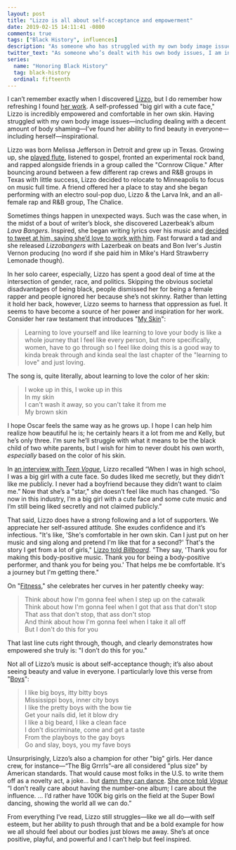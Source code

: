 ```yaml
---
layout: post
title: "Lizzo is all about self-acceptance and empowerment"
date: 2019-02-15 14:11:41 -0800
comments: true
tags: ["Black History", influences]
description: "As someone who has struggled with my own body image issues—including dealing with a decent amount of body shaming—I’ve found her ability to find beauty in everyone—including herself—inspirational."
twitter_text: "As someone who’s dealt with his own body issues, I am inspired not only by @lizzo’s self-acceptance, but also her ability to see everyone as beautiful"
series:
  name: "Honoring Black History"
  tag: black-history
  ordinal: fifteenth
---
```


I can’t remember exactly when I discovered [Lizzo](https://twitter.com/lizzo), but I do remember how refreshing I found [her work](https://www.youtube.com/playlist?list=PLbHR-EqT3TYTcc4jWKxZLxhQSRwszuOVx). A self-professed "big girl with a cute face," Lizzo is incredibly empowered and comfortable in her own skin. Having struggled with my own body image issues—including dealing with a decent amount of body shaming—I’ve found her ability to find beauty in everyone—including herself—inspirational.

<!-- more -->

Lizzo was born Melissa Jefferson in Detroit and grew up in Texas. Growing up, she [played flute](https://twitter.com/lizzo/status/1053517705037471744), listened to gospel, fronted an experimental rock band, and rapped alongside friends in a group called the "Cornrow Clique." After bouncing around between a few different rap crews and R&B groups in Texas with little success, Lizzo decided to relocate to Minneapolis to focus on music full time. A friend offered her a place to stay and she began performing with an electro soul-pop duo, Lizzo & the Larva Ink, and an all-female rap and R&B group, The Chalice.

Sometimes things happen in unexpected ways. Such was the case when, in the midst of a bout of writer’s block, she discovered Lazerbeak’s album <cite>Lava Bangers</cite>. Inspired, she began writing lyrics over his music and [decided to tweet at him, saying she’d love to work with him](https://twitter.com/lizzo/status/234421861998555137). Fast forward a tad and she released <cite>Lizzobangers</cite> with Lazerbeak on beats and Bon Iver's Justin Vernon producing (no word if she paid him in Mike's Hard Strawberry Lemonade though).

In her solo career, especially, Lizzo has spent a good deal of time at the intersection of gender, race, and politics. Skipping the obvious societal disadvantages of being black, people dismissed her for being a female rapper and people ignored her because she’s not skinny. Rather than letting it hold her back, however, Lizzo seems to harness that oppression as fuel. It seems to have become a source of her power and inspiration for her work. Consider her raw testament that introduces "[My Skin](https://www.youtube.com/watch?v=WfEhyi8N__Q)":

> Learning to love yourself and like learning to love your body is like a whole journey that I feel like every person, but more specifically, women, have to go through so I feel like doing this is a good way to kinda break through and kinda seal the last chapter of the "learning to love" and just loving.

The song is, quite literally, about learning to love the color of her skin:

> I woke up in this, I woke up in this<br>
In my skin<br>
I can't wash it away, so you can't take it from me<br>
My brown skin

I hope Oscar feels the same way as he grows up. I hope I can help him realize how beautiful he is; he certainly hears it a lot from me and Kelly, but he’s only three. I‘m sure he’ll struggle with what it means to be the black child of two white parents, but I wish for him to never doubt his own worth, *especially* based on the color of his skin.

In [an interview with <cite>Teen Vogue</cite>](https://www.teenvogue.com/story/lizzo-music-issue), Lizzo recalled “When I was in high school, I was a big girl with a cute face. So dudes liked me secretly, but they didn’t like me publicly. I never had a boyfriend because they didn’t want to claim me.” Now that she’s a "star," she doesn’t feel like much has changed. “So now in this industry, I’m a big girl with a cute face and some cute music and I’m still being liked secretly and not claimed publicly.”

That said, Lizzo does have a strong following and a lot of supporters. We appreciate her self-assured attitude. She exudes confidence and it’s infectious. "It's like, 'She's comfortable in her own skin. Can I just put on her music and sing along and pretend I'm like that for a second?' That's the story I get from a lot of girls," [Lizzo told <cite>Billboard</cite>](https://www.billboard.com/articles/news/6487576/lizzo-rapper-interview-sleater-kinney-tour). "They say, 'Thank you for making this body-positive music. Thank you for being a body-positive performer, and thank you for being you.' That helps me be comfortable. It's a journey but I'm getting there."

On "[Fitness](https://www.youtube.com/watch?v=9yzsh-PDF30)," she celebrates her curves in her patently cheeky way:

> Think about how I'm gonna feel when I step up on the catwalk<br>
Think about how I'm gonna feel when I got that ass that don't stop<br>
That ass that don't stop, that ass don't stop<br>
And think about how I'm gonna feel when I take it all off<br>
But I don't do this for you

That last line cuts right through, though, and clearly demonstrates how empowered she truly is: "I don’t do this for you."

Not all of Lizzo’s music is about self-acceptance though; it’s also about seeing beauty and value in everyone. I particularly love this verse from "[Boys](https://www.youtube.com/watch?v=HQliEKPg1Qk)":

> I like big boys, itty bitty boys<br>
Mississippi boys, inner city boys<br>
I like the pretty boys with the bow tie<br>
Get your nails did, let it blow dry<br>
I like a big beard, I like a clean face<br>
I don't discriminate, come and get a taste<br>
From the playboys to the gay boys<br>
Go and slay, boys, you my fave boys

Unsurprisingly, Lizzo’s also a champion for other "big" girls. Her dance crew, for instance—“The Big Grrrls”–are all considered "plus size" by American standards. That would cause most folks in the U.S. to write them off as a novelty act, a joke… but [damn they can dance](https://www.youtube.com/watch?v=Agzv-FXS3Fo). [She once told <cite>Vogue</cite>](https://www.vogue.com/article/lizzo-coconut-oil-ep-body-positivity-self-care) “I don’t really care about having the number-one album; I care about the influence. … I’d rather have 100K big girls on the field at the Super Bowl dancing, showing the world all we can do.”

From everything I’ve read, Lizzo still struggles—like we all do—with self esteem, but her ability to push through that and be a bold example for how we all should feel about our bodies just blows me away. She’s at once positive, playful, and powerful and I can’t help but feel inspired.